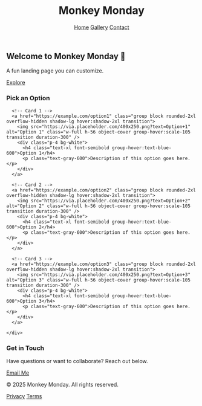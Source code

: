 <!DOCTYPE html>
<html lang="en">
<head>
  <meta charset="UTF-8" />
  <meta name="viewport" content="width=device-width, initial-scale=1.0" />
  <title>Monkey Monday</title>
  <script src="https://cdn.tailwindcss.com"></script>
</head>
<body class="bg-gray-50 text-gray-800">

  <!-- Navbar -->
  <header class="bg-white shadow-md sticky top-0 z-50">
    <div class="max-w-6xl mx-auto px-6 py-4 flex justify-between items-center">
      <h1 class="text-2xl font-bold text-blue-600">Monkey Monday</h1>
      <nav class="space-x-6">
        <a href="#home" class="hover:text-blue-500">Home</a>
        <a href="#gallery" class="hover:text-blue-500">Gallery</a>
        <a href="#contact" class="hover:text-blue-500">Contact</a>
      </nav>
    </div>
  </header>

  <!-- Hero Section -->
  <section id="home" class="text-center py-20 bg-gradient-to-r from-blue-50 to-blue-100">
    <h2 class="text-5xl font-extrabold mb-4">Welcome to Monkey Monday 🐒</h2>
    <p class="text-lg mb-6 text-gray-600">A fun landing page you can customize.</p>
    <a href="#gallery" class="bg-blue-600 text-white px-6 py-3 rounded-full shadow-md hover:bg-blue-700 transition">Explore</a>
  </section>

  <!-- Clickable Image Gallery -->
  <section id="gallery" class="max-w-6xl mx-auto px-6 py-16">
    <h3 class="text-3xl font-bold text-center mb-12">Pick an Option</h3>
    <div class="grid md:grid-cols-3 gap-8">
      
      <!-- Card 1 -->
      <a href="https://example.com/option1" class="group block rounded-2xl overflow-hidden shadow-lg hover:shadow-2xl transition">
        <img src="https://via.placeholder.com/400x250.png?text=Option+1" alt="Option 1" class="w-full h-56 object-cover group-hover:scale-105 transition duration-300" />
        <div class="p-4 bg-white">
          <h4 class="text-xl font-semibold group-hover:text-blue-600">Option 1</h4>
          <p class="text-gray-600">Description of this option goes here.</p>
        </div>
      </a>
      
      <!-- Card 2 -->
      <a href="https://example.com/option2" class="group block rounded-2xl overflow-hidden shadow-lg hover:shadow-2xl transition">
        <img src="https://via.placeholder.com/400x250.png?text=Option+2" alt="Option 2" class="w-full h-56 object-cover group-hover:scale-105 transition duration-300" />
        <div class="p-4 bg-white">
          <h4 class="text-xl font-semibold group-hover:text-blue-600">Option 2</h4>
          <p class="text-gray-600">Description of this option goes here.</p>
        </div>
      </a>
      
      <!-- Card 3 -->
      <a href="https://example.com/option3" class="group block rounded-2xl overflow-hidden shadow-lg hover:shadow-2xl transition">
        <img src="https://via.placeholder.com/400x250.png?text=Option+3" alt="Option 3" class="w-full h-56 object-cover group-hover:scale-105 transition duration-300" />
        <div class="p-4 bg-white">
          <h4 class="text-xl font-semibold group-hover:text-blue-600">Option 3</h4>
          <p class="text-gray-600">Description of this option goes here.</p>
        </div>
      </a>

    </div>
  </section>

  <!-- Contact Section -->
  <section id="contact" class="bg-gray-100 py-16">
    <div class="max-w-4xl mx-auto px-6 text-center">
      <h3 class="text-3xl font-bold mb-6">Get in Touch</h3>
      <p class="text-gray-600 mb-6">Have questions or want to collaborate? Reach out below.</p>
      <a href="mailto:you@monkeymonday.xyz" class="bg-blue-600 text-white px-6 py-3 rounded-full shadow-md hover:bg-blue-700 transition">Email Me</a>
    </div>
  </section>

  <!-- Footer -->
  <footer class="bg-gray-800 text-gray-200 py-8">
    <div class="max-w-6xl mx-auto px-6 flex flex-col md:flex-row justify-between items-center">
      <p>&copy; 2025 Monkey Monday. All rights reserved.</p>
      <div class="space-x-4 mt-4 md:mt-0">
        <a href="#" class="hover:text-blue-400">Privacy</a>
        <a href="#" class="hover:text-blue-400">Terms</a>
      </div>
    </div>
  </footer>

</body>
</html>
